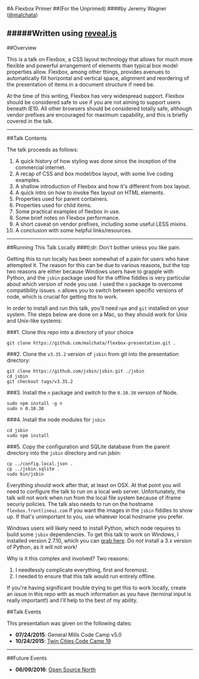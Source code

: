 #A Flexbox Primer
##(For the Unprimed)
####by Jeremy Wagner ([@malchata](http://twitter.com/malchata))

#####Written using [reveal.js](http://lab.hakim.se/reveal-js)
---

##Overview

This is a talk on Flexbox, a CSS layout technology that allows for much more flexible and powerful arrangement of elements than typical box model properties allow. Flexbox, among other things, provides avenues to automatically fill horizontal and vertical space, alignment and reordering of the presentation of items in a document structure if need be.

At the time of this writing, Flexbox has very widespread support. Flexbox should be considered safe to use if you are not aiming to support users beneath IE10. All other browsers should be considered totally safe, although vendor prefixes are encouraged for maximum capability, and this is briefly covered in the talk.

---

##Talk Contents

The talk proceeds as follows:

1. A quick history of how styling was done since the inception of the commercial internet.
2. A recap of CSS and box model/box layout, with some live coding examples.
3. A shallow introduction of Flexbox and how it's different from box layout.
4. A quick intro on how to invoke flex layout on HTML elements.
5. Properties used for parent containers.
6. Properties used for child items.
7. Some practical examples of flexbox in use.
9. Some brief notes on Flexbox performance.
10. A short caveat on vendor prefixes, including some useful LESS mixins.
11. A conclusion with some helpful links/resources.

---

##Running This Talk Locally
###tl;dr: Don't bother unless you like pain.

Getting this to run locally has been somewhat of a pain for users who have attempted it. The reason for this can be due to various reasons, but the top two reasons are either because Windows users have to grapple with Python, and the `jsbin` package used for the offline fiddles is very particular about which version of node you use. I used the `n` package to overcome compatibility issues. `n` allows you to switch between specific versions of node, which is crucial for getting this to work.

In order to install and run this talk, you'll need `npm` and `git` installed on your system. The steps below are done on a Mac, so they should work for Unix and Unix-like systems:

###1. Clone this repo into a directory of your choice
```
git clone https://github.com/malchata/flexbox-presentation.git .
```

###2. Clone the `v3.35.2` version of `jsbin` from git into the presentation directory:
```
git clone https://github.com/jsbin/jsbin.git ./jsbin
cd jsbin
git checkout tags/v3.35.2
```

###3. Install the `n` package and switch to the `0.10.38` version of Node.
```
sudo npm install -g n
sudo n 0.10.38
```

###4. Install the node modules for `jsbin`
```
cd jsbin
sudo npm install
```

###5. Copy the configuration and SQLite database from the parent directory into the `jsbin` directory and run jsbin:
```
cp ../config.local.json .
cp ../jsbin.sqlite .
sudo bin/jsbin
```

Everything should work after that, at least on OSX. At that point you will need to configure the talk to run on a local web server. Unfortunately, the talk will not work when run from the local file system because of iframe securiy policies. The talk also needs to run on the hostname `flexbox.frontlineui.com` if you want the images in the `jsbin` fiddles to show up. If that's unimportant to you, use whatever local hostname you prefer.

Windows users will likely need to install Python, which node requires to build some `jsbin` dependencies. To get this talk to work on Windows, I installed version 2.7.10, which you can [grab here](https://www.python.org/downloads/release/python-2710). Do *not* install a 3.x version of Python, as it will not work!

Why is it this complex and involved? Two reasons:

1. I needlessly complicate everything, first and foremost.
2. I needed to ensure that this talk would run entirely offline.

If you're having significant trouble trying to get this to work locally, create an issue in this repo with as much information as you have (terminal input is really important!) and I'll help to the best of my ability.

##Talk Events

This presentation was given on the following dates:

- **07/24/2015**: General Mills Code Camp v5.0
- **10/24/2015**: [Twin Cities Code Camp 19](http://www.twincitiescodecamp.com)

---

##Future Events

- **06/09/2016**: [Open Source North](http://opensourcenorth.com)